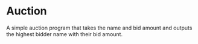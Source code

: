 # Auction

A simple auction program that takes the name and bid amount and outputs the highest bidder name with their bid amount.
